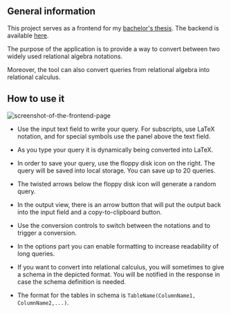 ## General information
This project serves as a frontend for my [bachelor's thesis](https://dspace.cvut.cz/handle/10467/101022). The backend is available [here](https://github.com/tomashauser/relational-converter-backend.git).

The purpose of the application is to provide a way to convert between two widely used relational algebra notations.

Moreover, the tool can also convert queries from relational algebra into relational calculus.

## How to use it
![screenshot-of-the-frontend-page](https://github.com/tomashauser/relational-converter/assets/37981481/3170a982-0a8c-440d-9d00-131c49975fbd)

- Use the input text field to write your query. For subscripts, use LaTeX notation, and for special symbols use the panel above the text field.

- As you type your query it is dynamically being converted into LaTeX.

- In order to save your query, use the floppy disk icon on the right. The query will be saved into local storage. You can save up to 20 queries.

- The twisted arrows below the floppy disk icon will generate a random query.

- In the output view, there is an arrow button that will put the output back into the input field and a copy-to-clipboard button.

- Use the conversion controls to switch between the notations and to trigger a conversion.

- In the options part you can enable formatting to increase readability of long queries.

- If you want to convert into relational calculus, you will sometimes to give a schema in the depicted format. You will be notified in the response in case the schema definition is needed.

- The format for the tables in schema is `TableName(ColumnName1, ColumnName2,...)`.

  


